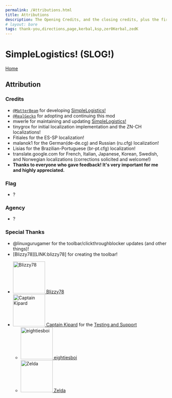 ```yaml
---
permalink: /Attributions.html
title: Attributions
description: The Opening Credits, and the closing credits, plus the first of two (or is three) end credit scenes
# layout: bare
tags: thank-you,directions,page,kerbal,ksp,zer0Kerbal,zedK
---
```


<!--
Attributions.md v1.0.3.0
SimpleLogistics! (SLOG!)
created: 01 Feb 2022
updated: 17 Feb 2022
-->

<script src="https://kit.fontawesome.com/0ea5493613.js" crossorigin="anonymous"></script>
<i class="fa fa-gear fa-spin fa-2x" style="color: firebrick"></i>
# SimpleLogistics! (SLOG!)
[Home](https://zer0kerbal.github.io/SimpleLogistics)

## Attribution

### Credits

* [`@MatterBeam`][LINK:matterbeam] for developing [SimpleLogistics!][thread:SLOG]
* [`@RealGecko`][Link:realgecko] for adopting and continuing this mod  
* mwerle for maintaining and updating [SimpleLogistics!][thread:SLOG]
* tinygrox for initial localization implementation and the ZN-CH localizations!
* Fitiales for the ES-SP localization!
* malanok1 for the German(de-de.cg) and Russian (ru.cfg) localization!
* Lisias for the Brazilian-Portuguese (br-pt.cfg) localization!
* translate.google.com for French, Italian, Japanese, Korean, Swedish, and Norwegian localizations (corrections solicited and welcome!)
* **Thanks to everyone who gave feedback! It's very important for me and highly appreciated.**

### Flag

* ?

### Agency

* ?

### Special Thanks

* @linuxgurugamer for the toolbar/clickthroughblocker updates (and other things)!
* [Blizzy78][LINK:blizzy78] for creating the toolbar!
<ul>
  <li><a href="https://forum.kerbalspaceprogram.com/index.php?/profile/68543-blizzy78/"><img border="0" alt="Blizzy78" src="https://kerbal-forum-uploads.s3.us-west-2.amazonaws.com/profile/photo-68543.png" width="100" height="100" > Blizzy78</a>
  <li><a href="https://forum.kerbalspaceprogram.com/index.php?/profile/70516-captainkipard/"><img border="0" alt="Captain Kipard" src="https://kerbal-forum-uploads.s3.us-west-2.amazonaws.com/monthly_12_2015/itsame.png.3227b08e54fc9e3eaa0c6c2ad8e9ad07.thumb.png.5d3a3eb0344a23048ea58826e47b9781.png" width="100" height="100" > Captain Kipard</a> for the <a href="https://forum.kerbalspaceprogram.com/index.php?/topic/85372-> Mod Development Links Compilation</a> and other tutorials.</li>
  <li>Everyone else who made modding tutorials.</li>
</ul>

### Testing and Support

<ul>
  <li><a href="https://forum.kerbalspaceprogram.com/index.php?/profile/133828-eightiesboi/"><img border="0" alt="eightiesboi" src="https://kerbal-forum-uploads.s3.us-west-2.amazonaws.com/monthly_2018_01/happy_velociraptor_dinosaur_greeting_cards-r918b99ab65894a198682f360e419773a_xvuak_8byvr_512.thumb.jpg.00c28897eef8a91ee74f6cb59a9bbb5f.jpg" width="100" height="100" > eightiesboi</a></li>
  <li><a href="https://forum.kerbalspaceprogram.com/index.php?/profile/66411-zelda/"><img border="0" alt="Zelda" src="https://kerbal-forum-uploads.s3.us-west-2.amazonaws.com/monthly_2019_07/LoZ_RGB_960x960.thumb.jpg.32a815400e819b11482764bdea71373c.jpg" width="100" height="100" > Zelda</a></li>
</ul>

[thread:tb]: https://forum.kerbalspaceprogram.com/index.php?/topic/161857-* "Blizzy78's Toolbar"
[threade:mas]:https://forum.kerbalspaceprogram.com/index.php?/topic/160856-* "MOARdV's Avionics Systems (MAS)"
[thread:rpm]: https://forum.kerbalspaceprogram.com/threads/117471-* "Raster Prop Monitor (RPM)"
[thread:rpma]: https://forum.kerbalspaceprogram.com/threads/190737-* "Raster Prop Monitor Adopted(RPMA)"
[thread:SLOG]: https://forum.kerbalspaceprogram.com/threads/191045-* "SimpleLogistics!"

[LINK:matterbeam]: https://forum.kerbalspaceprogram.com/index.php?/profile/133334-matterbeam/ "MatterBeam"
[LINK:realgecko]: https://forum.kerbalspaceprogram.com/index.php?/profile/162682-realgecko/   "RealGecko"
[LINK:zer0Kerbal]: https://forum.kerbalspaceprogram.com/index.php?/profile/190933-zer0kerbal/ "zer0Kerbal"

[LINK:jonnyothan]: https://forum.kerbalspaceprogram.com/index.php?/profile/40902-jonnyothan/ "JonnyOThan"
[LINK:mihara]: https://forum.kerbalspaceprogram.com/index.php?/profile/59752-mihara/ "Mihara"
[LINK:blizzy79]: https://forum.kerbalspaceprogram.com/index.php?/profile/68543-blizzy78/ "Blizzy78"
[LINK:cptkipard]: https://forum.kerbalspaceprogram.com/index.php?/profile/70516-captainkipard/ "Captain Kipard"

<!-- this file CC BY-NC-ND 3.0 Unported by zer0Kerbal -->